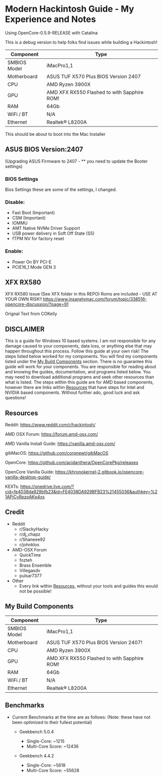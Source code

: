 # Modern Hackintosh Guide - My Experience and Notes

Using OpenCore-0.5.9-RELEASE with Catalina

This is a debug version to help folks find issues while building a Hackintosh!

| Component     | Type                                              |
|---------------|---------------------------------------------------|
| SMBIOS Model | iMacPro1,1                                         |
| Motherboard  | ASUS TUF X570 Plus     BIOS Version 2407           |
| CPU          | AMD Ryzen 3900X                                    |
| GPU          | AMD XFX RX550      Flashed to with Sapphire ROM!   |
| RAM          | 64Gb                                               |
| WiFi / BT    | N/A                                                |
| Ethernet     | Realtek® L8200A                                    |

This should be about to boot into the Mac Installer


## ASUS BIOS Version:2407

(Upgrading ASUS Firmware to 2407 - ** you need to update the Booter settings)


### BIOS Settings

Bios Settings these are some of the settings, I changed.  

### Disable:

* Fast Boot (Important)
* CSM  (Important)
* IOMMU
* AMT Native NVMe Driver Support
* USB power delivery in Soft Off State (S5) 
* fTPM NV for factory reset 

### Enable:

* Power On BY PCI-E
* PCIE16_1 Mode  GEN 3


## XFX RX580
XFX RX580 Issue (See XFX folder in this REPO)
Roms are included - USE AT YOUR OWN RISK!!
https://www.insanelymac.com/forum/topic/338516-opencore-discussion/?page=91




Orignal Text from COKelly


## DISCLAIMER

This is a guide for Windows 10 based systems. I am not responsible for any damage caused to your components, data loss, or anything else that may happen throughout this process. Follow this guide at your own risk! The steps listed below worked for my components. You will find my components listed under the [My Build Components](#my-build-components) section. There is no guarantee this guide will work for your components. You are responsible for reading about and knowing the guides, documentation, and programs listed below. You may need to download additional programs and seek other resources than what is listed. The steps within this guide are for AMD based components, however there are links within [Resources](#resources) that have steps for Intel and NVIDIA based components. Without further ado, good luck and ask questions!


## Resources

Reddit: https://www.reddit.com/r/hackintosh/

AMD OSX Forum: https://forum.amd-osx.com/

AMD Vanilla Install Guide: https://vanilla.amd-osx.com/

gibMacOS: https://github.com/corpnewt/gibMacOS

OpenCore: https://github.com/acidanthera/OpenCorePkg/releases

OpenCore Vanilla Guide: https://khronokernel-2.gitbook.io/opencore-vanilla-desktop-guide/

KEXTs: https://onedrive.live.com/?cid=fe4038da929bfb23&id=FE4038DA929BFB23%21455036&authkey=%21APjCyRpzoAKp4xs

## Credit

* Reddit
  * r/SlackyHacky
  * r/dj_chapz
  * r/Shaneee92
  * r/johnklos
* AMD-OSX Forum
  * QuickTime
  * fozteh
  * Brass Ensemble
  * Villegasdv
  * pulsar7377
* Other
  * Every link within [Resources](#resources), without your tools and guides this would not be possible!

## My Build Components

| Component     | Type                             |
|---------------|----------------------------------|
| SMBIOS Model | iMacPro1,1                        |
| Motherboard  | ASUS TUF X570 Plus     BIOS Version 2407!          |
| CPU          | AMD Ryzen 3900X                |
| GPU          | AMD XFX RX550      Flashed to with Sapphire ROM!    |
| RAM          | 64Gb |
| WiFi / BT    | N/A                               |
| Ethernet     | Realtek® L8200A                   |


## Benchmarks

* Current Benchmarks at the time are as follows: (Note: these have not been optimized to their fullest potential)
  * Geekbench 5.0.4
    * Single-Core: ~1215
    * Multi-Core Score: ~12436

  * Geekbench 4.4.2
    * Single-Core: ~5618
    * Multi-Core Score: ~55628

  



